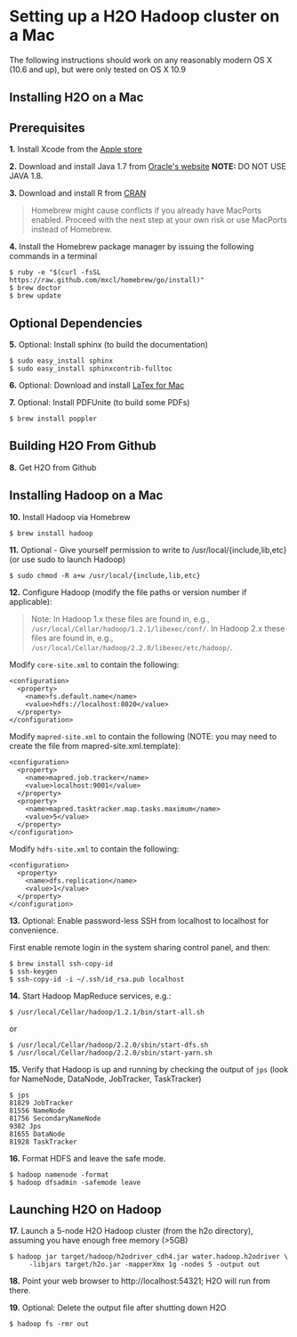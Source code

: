 # Setting up a H2O Hadoop cluster on a Mac

The following instructions should work on any reasonably modern OS X (10.6 and up), but were only tested on OS X 10.9

## Installing H2O on a Mac

## Prerequisites

**1.** Install Xcode from the [Apple store](https://itunes.apple.com/us/app/xcode/id497799835)

**2.** Download and install Java 1.7 from [Oracle's website](http://www.oracle.com/technetwork/java/javase/downloads/index.html) **NOTE:** DO NOT USE JAVA 1.8.

**3.** Download and install R from [CRAN](http://cran.r-project.org/bin/macosx/)

> Homebrew might cause conflicts if you already have MacPorts enabled. Proceed with the next step at your own risk or use MacPorts instead of Homebrew.

**4.** Install the Homebrew package manager by issuing the following commands in a terminal

    $ ruby -e "$(curl -fsSL https://raw.github.com/mxcl/homebrew/go/install)"
    $ brew doctor
    $ brew update

## Optional Dependencies

**5.** Optional: Install sphinx (to build the documentation)

    $ sudo easy_install sphinx
    $ sudo easy_install sphinxcontrib-fulltoc

**6.** Optional: Download and install [LaTex for Mac](http://www.tug.org/mactex/index.html)

**7.** Optional: Install PDFUnite (to build some PDFs)

    $ brew install poppler

## Building H2O From Github

**8.** Get H2O from Github

## Installing Hadoop on a Mac

**10.** Install Hadoop via Homebrew

    $ brew install hadoop

**11.** Optional - Give yourself permission to write to /usr/local/{include,lib,etc} (or use sudo to launch Hadoop)

    $ sudo chmod -R a+w /usr/local/{include,lib,etc}

**12.** Configure Hadoop (modify the file paths or version number if applicable):

> Note:
  In Hadoop 1.x these files are found in, e.g., ``/usr/local/Cellar/hadoop/1.2.1/libexec/conf/``.
  In Hadoop 2.x these files are found in, e.g., ``/usr/local/Cellar/hadoop/2.2.0/libexec/etc/hadoop/``.

 Modify ``core-site.xml`` to contain the following:

    <configuration>
      <property>
        <name>fs.default.name</name>
        <value>hdfs://localhost:8020</value>
      </property>
    </configuration>

 Modify ``mapred-site.xml`` to contain the following (NOTE: you may need to create the file from mapred-site.xml.template):

    <configuration>
      <property>
        <name>mapred.job.tracker</name>
        <value>localhost:9001</value>
      </property>
      <property>
        <name>mapred.tasktracker.map.tasks.maximum</name>
        <value>5</value>
      </property>
    </configuration>
	
Modify ``hdfs-site.xml`` to contain the following:

    <configuration>
      <property>
        <name>dfs.replication</name>
        <value>1</value>
      </property>
    </configuration>

**13.** Optional: Enable password-less SSH from localhost to localhost for convenience.

 First enable remote login in the system sharing control panel, and then:

    $ brew install ssh-copy-id
    $ ssh-keygen
    $ ssh-copy-id -i ~/.ssh/id_rsa.pub localhost

**14.** Start Hadoop MapReduce services, e.g.:

    $ /usr/local/Cellar/hadoop/1.2.1/bin/start-all.sh

or

    $ /usr/local/Cellar/hadoop/2.2.0/sbin/start-dfs.sh
    $ /usr/local/Cellar/hadoop/2.2.0/sbin/start-yarn.sh

**15.** Verify that Hadoop is up and running by checking the output of ``jps`` (look for NameNode, DataNode, JobTracker, TaskTracker)

    $ jps
    81829 JobTracker
    81556 NameNode
    81756 SecondaryNameNode
    9382 Jps
    81655 DataNode
    81928 TaskTracker

**16.** Format HDFS and leave the safe mode.
	
    $ hadoop namenode -format
    $ hadoop dfsadmin -safemode leave

## Launching H2O on Hadoop

**17.** Launch a 5-node H2O Hadoop cluster (from the h2o directory), assuming you have enough free memory (>5GB)

    $ hadoop jar target/hadoop/h2odriver_cdh4.jar water.hadoop.h2odriver \
         -libjars target/h2o.jar -mapperXmx 1g -nodes 5 -output out

**18.** Point your web browser to http://localhost:54321; H2O will run from there.

**19.** Optional: Delete the output file after shutting down H2O

    $ hadoop fs -rmr out

